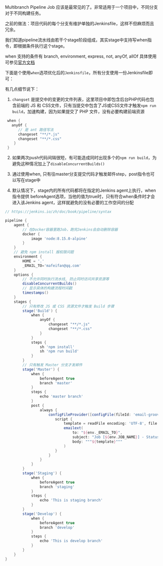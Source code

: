 Multibranch Pipeline Job 应该是最常见的了。非常适用于一个项目中，不同分支对于不同构建任务。

之前的做法：项目代码的每个分支有维护单独的Jenkinsfile，这样不但麻烦而且冗余。

我们知道pipeline流水线由若干个stage阶段组成，其实stage中支持写when指令，即根据条件执行这个stage。

when 支持的条件有 branch, environment, express, not, anyOf, allOf 
具体使用可参见[官方文档](https://jenkins.io/zh/doc/book/pipeline/syntax/#when)

下面是个使用`when`选项优化后的`Jenkinsfile`，所有分支使用一份Jenkinsfile即可：

有几点细节说下：
1. `changset`  是提交中的变更的文件列表，这里项目中即包含后台PHP代码也包含前端的 JS 和 CSS文件，只有当提交中包含了JS或CSS文件才触发`npm run build`，加速构建，因为如果提交了 PHP 文件，没有必要构建前端资源
```groovy
 when {
   anyOf {
      // 是 ant 路径写法
      changeset "**/*.js"
      changeset "**/*.css"
    }
 }
```
2. 如果两次push代码间隔很短，有可能造成同时出现多个的`npm run build`，为避免这种情况加上了`disableConcurrentBuilds()`

3. 通过使用when, 只有往master分支提交代码才触发邮件step，post指令也可以写在stage中

4. 默认情况下，stage内的所有代码都将在指定的Jenkins agent上执行，when指令提供 beforeAgent选项，当他的值为true时，只有符合when条件时才会进入该Jenkins agent，这样就避免的没有必要的工作空间的分配
```groovy
// https://jenkins.io/zh/doc/book/pipeline/syntax

pipeline {
    agent {
        // 在Docker容器里跑Job，跑完Jenkins会自动删除容器
        docker {
            image 'node:8.15.0-alpine'
        }
    }
    // 避免 npm install 报权限问题
    environment {
        HOME = '.'
        _EMAIL_TO='mafeifan@qq.com'
    }
    options {
        // 不允许同时执行流水线, 防止同时访问共享资源等
        disableConcurrentBuilds()
        // 显示具体的构建流程时间戳
        timestamps()
    }
    stages {
        // 只有修改 JS 或 CSS 资源文件才触发 Build 步骤
        stage('Build') {
            when {
                anyOf {
                    changeset "**/*.js"
                    changeset "**/*.css"
                }
            }
            steps {
                sh 'npm install'
                sh 'npm run build'
            }
        }
        // 只有触发 Master 分支才发邮件
        stage('Master') {
            when {
                beforeAgent true
                branch 'master'
            }
            steps {
                echo 'master branch'
            }
            post {
                always {
                    configFileProvider([configFile(fileId: 'email-groovy-template-cn', targetLocation: 'email.html', variable: 'content')]) {
                       script {
                           template = readFile encoding: 'UTF-8', file: "${content}"
                           emailext(
                               to: "${env._EMAIL_TO}",
                               subject: "Job [${env.JOB_NAME}] - Status: ${currentBuild.result?: 'success'}",
                               body: """${template}"""
                           )
                       }
                    }
                }
            }
        }
        stage('Staging') {
            when {
                beforeAgent true
                branch 'staging'
            }
            steps {
                echo 'This is staging branch'
            }
        }
        stage('Develop') {
            when {
                beforeAgent true
                branch 'develop'
            }
            steps {
                echo 'This is develop branch'
            }
        }
    }
}

```

